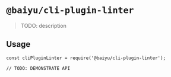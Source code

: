 # `@baiyu/cli-plugin-linter`

> TODO: description

## Usage

```
const cliPluginLinter = require('@baiyu/cli-plugin-linter');

// TODO: DEMONSTRATE API
```
